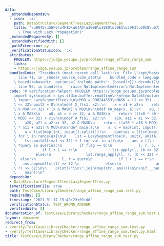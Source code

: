 ```yaml
---
data:
  _extendedDependsOn:
  - icon: ':x:'
    path: DataStructure/SegmentTree/LazySegmentTree.py
    title: "\u9045\u5EF6\u4F1D\u64AD\u30BB\u30B0\u30E1\u30F3\u30C8\u6728 (Segment\
      \ Tree with Lazy Propagation)"
  _extendedRequiredBy: []
  _extendedVerifiedWith: []
  _pathExtension: py
  _verificationStatusIcon: ':x:'
  attributes:
    PROBLEM: https://judge.yosupo.jp/problem/range_affine_range_sum
    links:
    - https://judge.yosupo.jp/problem/range_affine_range_sum
  bundledCode: "Traceback (most recent call last):\n  File \"/opt/hostedtoolcache/Python/3.9.1/x64/lib/python3.9/site-packages/onlinejudge_verify/documentation/build.py\"\
    , line 71, in _render_source_code_stat\n    bundled_code = language.bundle(stat.path,\
    \ basedir=basedir, options={'include_paths': [basedir]}).decode()\n  File \"/opt/hostedtoolcache/Python/3.9.1/x64/lib/python3.9/site-packages/onlinejudge_verify/languages/python.py\"\
    , line 96, in bundle\n    raise NotImplementedError\nNotImplementedError\n"
  code: "# verification-helper: PROBLEM https://judge.yosupo.jp/problem/range_affine_range_sum\n\
    import sys\ninput = sys.stdin.buffer.readline\n\nfrom DataStructure.SegmentTree.LazySegmentTree\
    \ import LazySegmentTree\n\n\nMOD = 998244353\nMASK = (1 << 32) - 1\nunitA = 1\
    \ << 32\nunitX = 0\n\n\ndef X_f(x1, x2):\n    x = x1 + x2\n    return ((x >> 32)\
    \ % MOD << 32) + (x & MASK) % MOD\n\n\ndef XA_map(x, a):\n    x0, x1 = x >> 32,\
    \ x & MASK\n    a0, a1 = a >> 32, a & MASK\n    return (((x0 * a0 + x1 * a1) %\
    \ MOD) << 32) + x1\n\n\ndef A_f(a1, a2):\n    a10, a11 = a1 >> 32, a1 & MASK\n\
    \    a20, a21 = a2 >> 32, a2 & MASK\n    return ((a20 * a10 % MOD) << 32) + (a20\
    \ * a11 + a21) % MOD\n\n\ndef main():\n    n, q = map(int, input().split())\n\
    \    a = list(map(int, input().split()))\n    queries = [list(map(int, input().split()))\
    \ for i in range(q)]\n\n    lst = LazySegmentTree(n, unitX, unitA, X_f, A_f, XA_map)\n\
    \    lst.build([(val << 32) + 1 for val in a])\n\n    ans = []\n    for flag,\
    \ *query in queries:\n        if flag == 0:\n            l, r, b, c = query\n\
    \            if l + 1 == r:\n                lst.apply(l, (b << 32) + c)\n   \
    \         else:\n                lst.range_apply(l, r, (b << 32) + c)\n      \
    \  else:\n            l, r = query\n            if l + 1 == r:\n             \
    \   ans.append(lst[l] >> 32)\n            else:\n                ans.append(lst.fold(l,\
    \ r) >> 32)\n\n    print(\"\\n\".join(map(str, ans)))\n\n\nif __name__ == '__main__':\n\
    \    main()\n"
  dependsOn:
  - DataStructure/SegmentTree/LazySegmentTree.py
  isVerificationFile: true
  path: TestCase/LibraryChecker/range_affine_range_sum.test.py
  requiredBy: []
  timestamp: '2021-01-17 15:49:23+09:00'
  verificationStatus: TEST_WRONG_ANSWER
  verifiedWith: []
documentation_of: TestCase/LibraryChecker/range_affine_range_sum.test.py
layout: document
redirect_from:
- /verify/TestCase/LibraryChecker/range_affine_range_sum.test.py
- /verify/TestCase/LibraryChecker/range_affine_range_sum.test.py.html
title: TestCase/LibraryChecker/range_affine_range_sum.test.py
---
```

